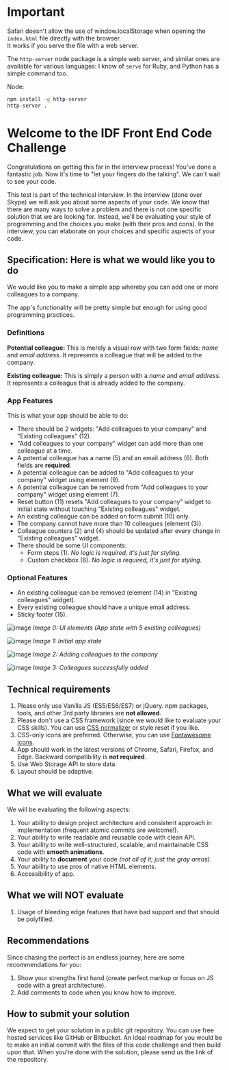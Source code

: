 # Important

Safari doesn't allow the use of window.localStorage when opening the `index.html` file directly with the browser.  
It works if you serve the file with a web server.   

The `http-server` node package is a simple web server, and similar
ones are available for various languages: I know of `serve` for Ruby, and Python has a simple command too.

Node: 
```bash
npm install -g http-server
http-server .
```

# Welcome to the IDF Front End Code Challenge

Congratulations on getting this far in the interview process! You've done a fantastic job. Now it's time to "let your fingers do the talking". We can't wait to see your code.

This test is part of the technical interview. In the interview (done over Skype) we will ask you about some aspects of your code. We know that there are many ways to solve a problem and there is not one specific solution that we are looking for. Instead, we'll be evaluating your style of programming and the choices you make (with their pros and cons). In the interview, you can elaborate on your choices and specific aspects of your code.

## Specification: Here is what we would like you to do

We would like you to make a simple app whereby you can add one or more colleagues to a company.

The app's functionality will be pretty simple but enough for using good programming practices.

### Definitions

**Potential colleague:** This is merely a visual row with two form fields: *name* and *email address*. It represents a colleague that will be added to the company.

**Existing colleague:** This is simply a person with a *name* and *email address*. It represents a colleague that is already added to the company.

### App Features

This is what your app should be able to do:

 - There should be 2 widgets: "Add colleagues to your company" and "Existing colleagues" (12).
 - "Add colleagues to your company" widget can add more than one colleague at a time.
 - A potential colleague has a name (5) and an email address (6). Both fields are **required**.
 - A potential colleague can be added to "Add colleagues to your company" widget using element (9).
 - A potential colleague can be removed from "Add colleagues to your company" widget using element (7).
 - Reset button (11) resets "Add colleagues to your company" widget to initial state without touching "Existing colleagues" widget.
 - An existing colleague can be added on form submit (10) only.
 - The company cannot have more than 10 colleagues (element (3)).
 - Colleague counters (2) and (4) should be updated after every change in "Existing colleagues" widget.
 - There should be some UI components:
     - Form steps (1). *No logic is required, it's just for styling.*
     - Custom checkbox (8). *No logic is required, it's just for styling.*

### Optional Features
 - An existing colleague can be removed (element (14) in "Existing colleagues" widget).
 - Every existing colleague should have a unique email address.
 - Sticky footer (15).

![image](https://user-images.githubusercontent.com/5278175/29818354-a27b6452-8cc4-11e7-8502-4c5a2f670a0b.png)
_Image 0: UI elements (App state with 5 existing colleagues)_

![image](https://user-images.githubusercontent.com/5278175/29817995-f5f1f710-8cc2-11e7-8f1f-c9a5c7ab8800.png)
_Image 1: Initial app state_

![image](https://user-images.githubusercontent.com/5278175/29818114-8806948a-8cc3-11e7-8c83-da9977e2ed21.png)
_Image 2: Adding colleagues to the company_

![image](https://user-images.githubusercontent.com/5278175/29818141-a850e376-8cc3-11e7-8364-a7b26f6cfa9f.png)
_Image 3: Colleagues successfully added_

## Technical requirements
 1. Please only use Vanilla JS (ES5/ES6/ES7) or jQuery. npm packages, tools, and other 3rd party libraries are **not allowed**.
 1. Please don't use a CSS framework (since we would like to evaluate your CSS skills). You can use [CSS normalizer](https://necolas.github.io/normalize.css/) or style reset if you like.
 1. CSS-only icons are preferred. Otherwise, you can use [Fontawesome icons](http://fontawesome.io/icons/).
 1. App should work in the latest versions of Chrome, Safari, Firefox, and Edge. Backward compatibility is **not required**.
 1. Use Web Storage API to store data.
 1. Layout should be adaptive.


## What we will evaluate
We will be evaluating the following aspects:
 1. Your ability to design project architecture and consistent approach in implementation (frequent atomic commits are welcome!).
 1. Your ability to write readable and reusable code with clean API.
 1. Your ability to write well-structured, scalable, and maintainable CSS code with **smooth animations**.
 1. Your ability to **document** your code *(not all of it; just the gray areas)*.
 1. Your ability to use pros of native HTML elements.
 1. Accessibility of app.



## What we will NOT evaluate
 1. Usage of bleeding edge features that have bad support and that should be polyfilled.


## Recommendations
Since chasing the perfect is an endless journey, here are some recommendations for you:
 1. Show your strengths first hand (create perfect markup or focus on JS code with a great architecture).
 1. Add comments to code when you know how to improve.

## How to submit your solution
We expect to get your solution in a public git repository. You can use free hosted services like GitHub or Bitbucket. An ideal roadmap for you would be to make an initial commit with the files of this code challenge and then build upon that. When you're done with the solution, please send us the link of the repository.
